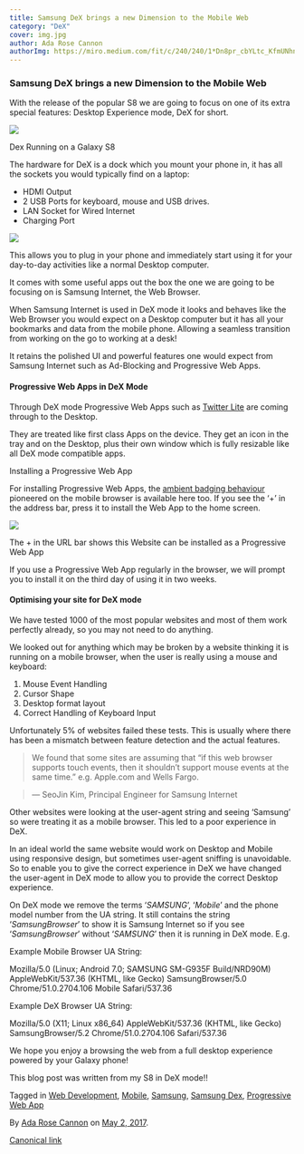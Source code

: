 ```yaml
---
title: Samsung DeX brings a new Dimension to the Mobile Web
category: "DeX"
cover: img.jpg
author: Ada Rose Cannon
authorImg: https://miro.medium.com/fit/c/240/240/1*Dn8pr_cbYLtc_KfmUNhnBA.png
---
```


### Samsung DeX brings a new Dimension to the Mobile Web

With the release of the popular S8 we are going to focus on one of its extra special features: Desktop Experience mode, DeX for short.

![](https://cdn-images-1.medium.com/max/800/1*mAPAUBANl5j_ckV4J_6YXQ.png)

Dex Running on a Galaxy S8

The hardware for DeX is a dock which you mount your phone in, it has all the sockets you would typically find on a laptop:

*   HDMI Output
*   2 USB Ports for keyboard, mouse and USB drives.
*   LAN Socket for Wired Internet
*   Charging Port

![](https://cdn-images-1.medium.com/max/600/1*vGFbDPRC87bvIZlIA34OsQ.jpeg)

This allows you to plug in your phone and immediately start using it for your day-to-day activities like a normal Desktop computer.

It comes with some useful apps out the box the one we are going to be focusing on is Samsung Internet, the Web Browser.

When Samsung Internet is used in DeX mode it looks and behaves like the Web Browser you would expect on a Desktop computer but it has all your bookmarks and data from the mobile phone. Allowing a seamless transition from working on the go to working at a desk!

It retains the polished UI and powerful features one would expect from Samsung Internet such as Ad-Blocking and Progressive Web Apps.

#### Progressive Web Apps in DeX Mode

Through DeX mode Progressive Web Apps such as [Twitter Lite](https://mobile.twitter.com) are coming through to the Desktop.

They are treated like first class Apps on the device. They get an icon in the tray and on the Desktop, plus their own window which is fully resizable like all DeX mode compatible apps.

Installing a Progressive Web App

For installing Progressive Web Apps, the [ambient badging behaviour](https://medium.com/samsung-internet-dev/what-does-it-mean-to-be-an-app-ace43eb6b94d) pioneered on the mobile browser is available here too. If you see the ‘+’ in the address bar, press it to install the Web App to the home screen.

![](https://cdn-images-1.medium.com/max/800/1*kv8X7noSzt_SIFnsp-dkxg.png)

The + in the URL bar shows this Website can be installed as a Progressive Web App

If you use a Progressive Web App regularly in the browser, we will prompt you to install it on the third day of using it in two weeks.

#### Optimising your site for DeX mode

We have tested 1000 of the most popular websites and most of them work perfectly already, so you may not need to do anything.

We looked out for anything which may be broken by a website thinking it is running on a mobile browser, when the user is really using a mouse and keyboard:

1.  Mouse Event Handling
2.  Cursor Shape
3.  Desktop format layout
4.  Correct Handling of Keyboard Input

Unfortunately 5% of websites failed these tests. This is usually where there has been a mismatch between feature detection and the actual features.

> We found that some sites are assuming that “if this web browser supports touch events, then it shouldn’t support mouse events at the same time.” e.g. Apple.com and Wells Fargo.

> — SeoJin Kim, Principal Engineer for Samsung Internet

Other websites were looking at the user-agent string and seeing ‘Samsung’ so were treating it as a mobile browser. This led to a poor experience in DeX.

In an ideal world the same website would work on Desktop and Mobile using responsive design, but sometimes user-agent sniffing is unavoidable. So to enable you to give the correct experience in DeX we have changed the user-agent in DeX mode to allow you to provide the correct Desktop experience.

On DeX mode we remove the terms ‘_SAMSUNG_’, ‘_Mobile_’ and the phone model number from the UA string. It still contains the string ‘_SamsungBrowser_’ to show it is Samsung Internet so if you see ‘_SamsungBrowser_’ without ‘_SAMSUNG_’ then it is running in DeX mode. E.g.

Example Mobile Browser UA String:

Mozilla/5.0 (Linux; Android 7.0; SAMSUNG SM-G935F Build/NRD90M) AppleWebKit/537.36 (KHTML, like Gecko) SamsungBrowser/5.0 Chrome/51.0.2704.106 Mobile Safari/537.36

Example DeX Browser UA String:

Mozilla/5.0 (X11; Linux x86_64) AppleWebKit/537.36 (KHTML, like Gecko) SamsungBrowser/5.2 Chrome/51.0.2704.106 Safari/537.36

We hope you enjoy a browsing the web from a full desktop experience powered by your Galaxy phone!

This blog post was written from my S8 in DeX mode!!

Tagged in [Web Development](https://medium.com/tag/web-development), [Mobile](https://medium.com/tag/mobile), [Samsung](https://medium.com/tag/samsung), [Samsung Dex](https://medium.com/tag/samsung-dex), [Progressive Web App](https://medium.com/tag/progressive-web-app)

By [Ada Rose Cannon](https://medium.com/@Lady_Ada_King) on [May 2, 2017](https://medium.com/p/f80d7edcab29).

[Canonical link](https://medium.com/@Lady_Ada_King/samsung-dex-brings-a-new-dimension-to-the-mobile-web-f80d7edcab29)
